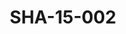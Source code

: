 ---
pid: SHA-15-002
title: SHA-15-002
language: 'en '
collection: Sharhabil Ahmed
original_label: 
rights: Sharhabil Ahmed
location_of_original: Sharhabil Ahmed
photographer_or_studio: 
scanned_from: photograph 9.9 by 14.8
_date: 25/10/1991
location: Ethiopia, Addis Ababa
description: Sharhabil Ahmed
additional_notes: 
permission_display: 'yes'
on_server: 'no'
on_website: 'no'
permalink: "/archive/en/sha-15-002.html"
layout: photo-page
---
